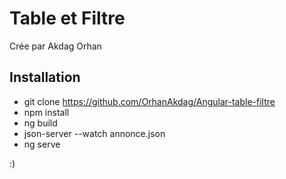 # Table et Filtre

Crée par Akdag Orhan 
## Installation
- git clone https://github.com/OrhanAkdag/Angular-table-filtre
- npm install
- ng build
- json-server --watch annonce.json
- ng serve

:)
